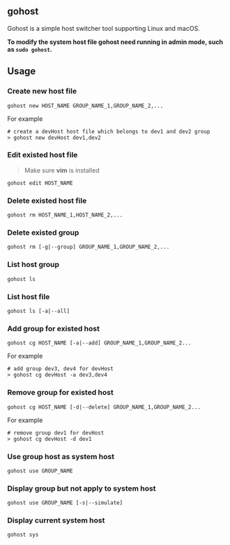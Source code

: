 ## gohost

Gohost is a simple host switcher tool supporting Linux and macOS.

**To modify the system host file gohost need running in admin mode, such as `sudo gohost`.**


## Usage

### Create new host file

`gohost new HOST_NAME GROUP_NAME_1,GROUP_NAME_2,... `

For example

```shell
# create a devHost host file which belongs to dev1 and dev2 group
> gohost new devHost dev1,dev2
```

### Edit existed host file

> Make sure **vim** is installed

`gohost edit HOST_NAME`


### Delete existed host file

`gohost rm HOST_NAME_1,HOST_NAME_2,...`


### Delete existed group

`gohost rm [-g|--group] GROUP_NAME_1,GROUP_NAME_2,...`


### List host group

`gohost ls`


### List host file

`gohost ls [-a|--all]`


### Add group for existed host

`gohost cg HOST_NAME [-a|--add] GROUP_NAME_1,GROUP_NAME_2...`

For example

```shell
# add group dev3, dev4 for devHost
> gohost cg devHost -a dev3,dev4
```


### Remove group for existed host

`gohost cg HOST_NAME [-d|--delete] GROUP_NAME_1,GROUP_NAME_2...`

For example

```shell
# remove group dev1 for devHost
> gohost cg devHost -d dev1
```


### Use group host as system host

`gohost use GROUP_NAME`


### Display group but not apply to system host

`gohost use GROUP_NAME [-s|--simulate]`


### Display current system host

`gohost sys`

